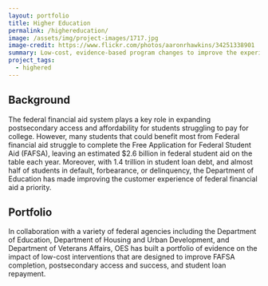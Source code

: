 ```yaml
---
layout: portfolio
title: Higher Education
permalink: /highereducation/
image: /assets/img/project-images/1717.jpg  
image-credit: https://www.flickr.com/photos/aaronrhawkins/34251338901
summary: Low-cost, evidence-based program changes to improve the experiences of postsecondary students
project_tags:
  - highered
---
```


## Background
The federal financial aid system plays a key role in expanding postsecondary access and affordability for students struggling to pay for college. However, many students that could benefit most from Federal financial aid struggle to complete the Free Application for Federal Student Aid (FAFSA), leaving an estimated $2.6 billion in federal student aid on the table each year. Moreover, with 1.4 trillion in student loan debt, and almost half of students in default, forbearance, or delinquency, the Department of Education has made improving the customer experience of federal financial aid a priority.


## Portfolio
In collaboration with a variety of federal agencies including the Department of Education, Department of Housing and Urban Development, and Department of Veterans Affairs, OES has built a portfolio of evidence on the impact of low-cost interventions that are designed to improve FAFSA completion, postsecondary access and success, and student loan repayment. 
